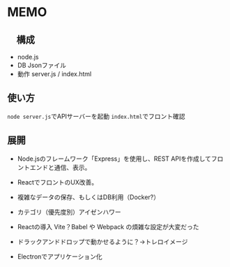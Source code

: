 # MEMO
## 　構成
- node.js
- DB Jsonファイル
- 動作 server.js / index.html

## 使い方
`node server.js`でAPIサーバーを起動
`index.html`でフロント確認

## 展開
- Node.jsのフレームワーク「Express」を使用し、REST APIを作成してフロントエンドと通信、表示。
- ReactでフロントのUX改善。
- 複雑なデータの保存、もしくはDB利用（Docker?）

- カテゴリ（優先度別）アイゼンハワー
- Reactの導入 Vite？Babel や Webpack の煩雑な設定が大変だった
- ドラックアンドドロップで動かせるように？→トレロイメージ
- Electronでアプリケーション化